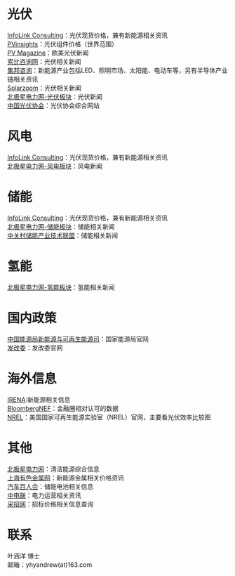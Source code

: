 # 光伏
[InfoLink Consulting](https://www.infolink-group.com/spot-price/cn/)：光伏现货价格，兼有新能源相关资讯  
[PVinsights](http://pvinsights.com/Member/Login.php)：光伏组件价格（世界范围）  
[PV Magazine](https://www.pv-magazine.com/)：欧美光伏新闻  
[索比咨询网](https://news.solarbe.com/)：光伏相关新闻   
[集邦咨询](https://www.trendforce.cn/)：新能源产业包括LED、照明市场、太阳能、电动车等，另有半导体产业链相关资讯  
[Solarzoom](http://www.solarzoom.com/category/21/10000)：光伏相关新闻  
[北极星电力网-光伏板块](https://guangfu.bjx.com.cn/)：光伏新闻  
[中国光伏协会](http://www.chinapv.org.cn/index.html)：光伏协会综合网站  


# 风电
[InfoLink Consulting](https://www.infolink-group.com/spot-price/cn/)：光伏现货价格，兼有新能源相关资讯  
[北极星电力网-风电板块](https://fd.bjx.com.cn/)：风电新闻  

# 储能
[InfoLink Consulting](https://www.infolink-group.com/spot-price/cn/)：光伏现货价格，兼有新能源相关资讯  
[北极星电力网-储能板块](https://chuneng.bjx.com.cn/)：储能相关新闻  
[中关村储能产业技术联盟](http://www.cnesa.org/)：储能相关新闻  

# 氢能
[北极星电力网-氢能板块](https://qn.bjx.com.cn/)：氢能相关新闻  

# 国内政策
[中国能源局新能源与可再生能源司](http://www.nea.gov.cn/sjzz/xny/index.htm)：国家能源局官网  
[发改委](https://www.ndrc.gov.cn/?code=&state=123)：发改委官网  

# 海外信息
[IRENA](https://www.irena.org/):新能源相关信息  
[BloombergNEF](https://about.bnef.com/)：金融圈相对认可的数据  
[NREL](https://www.nrel.gov/pv/cell-efficiency.html)：美国国家可再生能源实验室（NREL）官网，主要看光伏效率比较图  

# 其他
[北极星电力网](https://www.bjx.com.cn/)：清洁能源综合信息  
[上海有色金属网](https://www.smm.cn/)：新能源金属相关价格资讯  
[汽车百人会](https://www.chinaev100.com/)：储能电池相关信息  
[中电联](https://www.cec.org.cn/)：电力运营相关资讯  
[采招网](https://www.bidcenter.com.cn/)：招标价格相关信息查询  

# 联系
叶涵洋 博士  
邮箱：yhyandrew(at)163.com  
